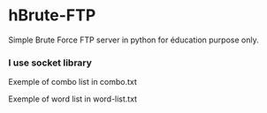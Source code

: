 # hBrute-FTP
Simple Brute Force FTP server in python for éducation purpose only.

### I use socket library

Exemple of combo list in combo.txt

Exemple of word list in word-list.txt
